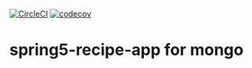 [![CircleCI](https://circleci.com/gh/fatmacooper/spring5-recipe-app.svg?style=svg)](https://circleci.com/gh/fatmacooper/spring5-recipe-app)
[![codecov](https://codecov.io/gh/fatmacooper/spring5-recipe-app/branch/mongodb/graph/badge.svg)](https://codecov.io/gh/fatmacooper/spring5-mongo-recipe-app)

# spring5-recipe-app for mongo